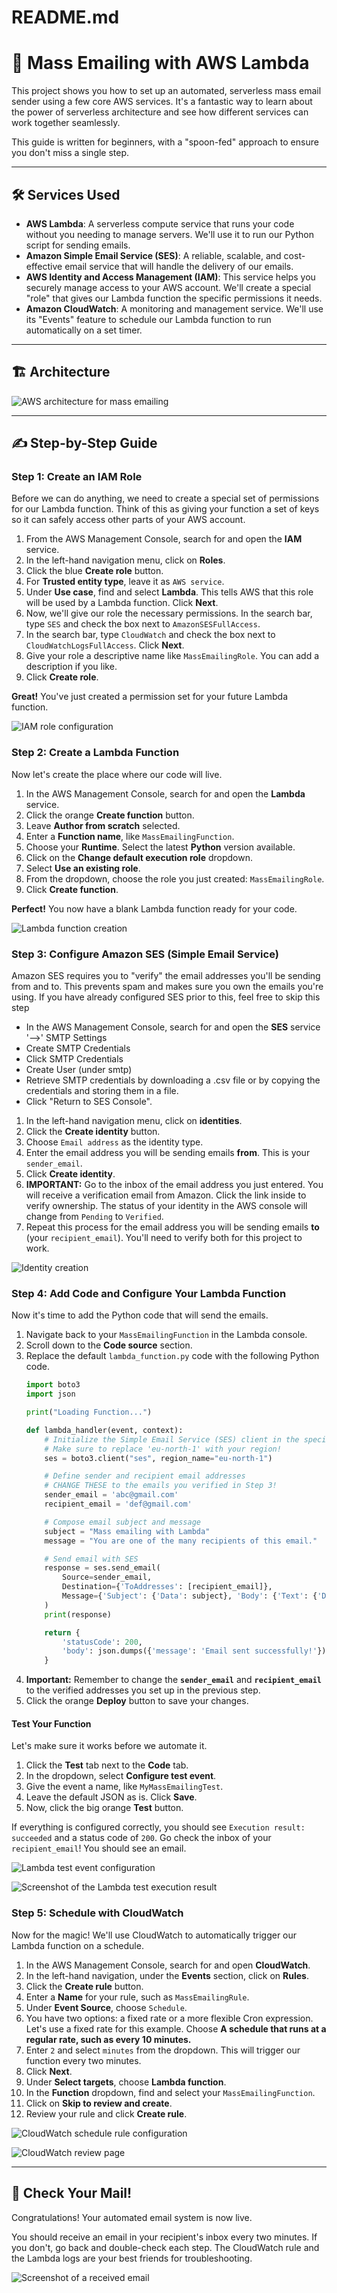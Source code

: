 # README.md

# 🚀 Mass Emailing with AWS Lambda

This project shows you how to set up an automated, serverless mass email sender using a few core AWS services. It's a fantastic way to learn about the power of serverless architecture and see how different services can work together seamlessly.

This guide is written for beginners, with a "spoon-fed" approach to ensure you don't miss a single step.

---
## 🛠️ Services Used

* **AWS Lambda**: A serverless compute service that runs your code without you needing to manage servers. We'll use it to run our Python script for sending emails.
* **Amazon Simple Email Service (SES)**: A reliable, scalable, and cost-effective email service that will handle the delivery of our emails.
* **AWS Identity and Access Management (IAM)**: This service helps you securely manage access to your AWS account. We'll create a special "role" that gives our Lambda function the specific permissions it needs.
* **Amazon CloudWatch**: A monitoring and management service. We'll use its "Events" feature to schedule our Lambda function to run automatically on a set timer.

---
## 🏗️ Architecture

![AWS architecture for mass emailing](images/architecture.png)

---
## ✍️ Step-by-Step Guide

### Step 1: Create an IAM Role

Before we can do anything, we need to create a special set of permissions for our Lambda function. Think of this as giving your function a set of keys so it can safely access other parts of your AWS account.

1.  From the AWS Management Console, search for and open the **IAM** service.
2.  In the left-hand navigation menu, click on **Roles**.
3.  Click the blue **Create role** button.
4.  For **Trusted entity type**, leave it as `AWS service`.
5.  Under **Use case**, find and select **Lambda**. This tells AWS that this role will be used by a Lambda function. Click **Next**.
6.  Now, we'll give our role the necessary permissions. In the search bar, type `SES` and check the box next to `AmazonSESFullAccess`.
7.  In the search bar, type `CloudWatch` and check the box next to `CloudWatchLogsFullAccess`. Click **Next**.
8.  Give your role a descriptive name like `MassEmailingRole`. You can add a description if you like.
9.  Click **Create role**.

**Great!** You've just created a permission set for your future Lambda function.

![IAM role configuration](images/IAM-Role.png)

### Step 2: Create a Lambda Function

Now let's create the place where our code will live.

1.  In the AWS Management Console, search for and open the **Lambda** service.
2.  Click the orange **Create function** button.
3.  Leave **Author from scratch** selected.
4.  Enter a **Function name**, like `MassEmailingFunction`.
5.  Choose your **Runtime**. Select the latest **Python** version available.
6.  Click on the **Change default execution role** dropdown.
7.  Select **Use an existing role**.
8.  From the dropdown, choose the role you just created: `MassEmailingRole`.
9.  Click **Create function**.

**Perfect!** You now have a blank Lambda function ready for your code.

![Lambda function creation](images/Lambda-Function.png)

### Step 3: Configure Amazon SES (Simple Email Service)

Amazon SES requires you to "verify" the email addresses you'll be sending from and to. This prevents spam and makes sure you own the emails you're using.
If you have already configured SES prior to this, feel free to skip this step
- In the AWS Management Console, search for and open the **SES** service '-->' SMTP Settings
- Create SMTP Credentials
- Click SMTP Credentials
- Create User (under smtp)
- Retrieve SMTP credentials by downloading a .csv file or by copying the credentials and storing them in a file.
- Click "Return to SES Console".

1.  In the left-hand navigation menu, click on **identities**.
2.  Click the **Create identity** button.
3.  Choose `Email address` as the identity type.
4.  Enter the email address you will be sending emails **from**. This is your `sender_email`.
5.  Click **Create identity**.
6.  **IMPORTANT:** Go to the inbox of the email address you just entered. You will receive a verification email from Amazon. Click the link inside to verify ownership. The status of your identity in the AWS console will change from `Pending` to `Verified`.
7.  Repeat this process for the email address you will be sending emails **to** (your `recipient_email`). You'll need to verify both for this project to work.
   
![Identity creation](images/Create-Identities.png)

### Step 4: Add Code and Configure Your Lambda Function

Now it's time to add the Python code that will send the emails.

1.  Navigate back to your `MassEmailingFunction` in the Lambda console.
2.  Scroll down to the **Code source** section.
3.  Replace the default `lambda_function.py` code with the following Python code.
    ```python
    import boto3
    import json
    
    print("Loading Function...")
    
    def lambda_handler(event, context):
        # Initialize the Simple Email Service (SES) client in the specified AWS region
        # Make sure to replace 'eu-north-1' with your region!
        ses = boto3.client("ses", region_name="eu-north-1")
    
        # Define sender and recipient email addresses
        # CHANGE THESE to the emails you verified in Step 3!
        sender_email = 'abc@gmail.com'
        recipient_email = 'def@gmail.com'
    
        # Compose email subject and message
        subject = "Mass emailing with Lambda"
        message = "You are one of the many recipients of this email."
    
        # Send email with SES
        response = ses.send_email(
            Source=sender_email,
            Destination={'ToAddresses': [recipient_email]},
            Message={'Subject': {'Data': subject}, 'Body': {'Text': {'Data': message}}}
        )
        print(response)
    
        return {
            'statusCode': 200,
            'body': json.dumps({'message': 'Email sent successfully!'})
        }
    ```
4.  **Important:** Remember to change the **`sender_email`** and **`recipient_email`** to the verified addresses you set up in the previous step.
5.  Click the orange **Deploy** button to save your changes.

#### Test Your Function

Let's make sure it works before we automate it.

1.  Click the **Test** tab next to the **Code** tab.
2.  In the dropdown, select **Configure test event**.
3.  Give the event a name, like `MyMassEmailingTest`.
4.  Leave the default JSON as is. Click **Save**.
5.  Now, click the big orange **Test** button.

If everything is configured correctly, you should see `Execution result: succeeded` and a status code of `200`. Go check the inbox of your `recipient_email`! You should see an email.

![Lambda test event configuration](images/Lambda-Test-Event.png)

![Screenshot of the Lambda test execution result](images/Test-Result.png)

### Step 5: Schedule with CloudWatch

Now for the magic! We'll use CloudWatch to automatically trigger our Lambda function on a schedule.

1.  In the AWS Management Console, search for and open **CloudWatch**.
2.  In the left-hand navigation, under the **Events** section, click on **Rules**.
3.  Click the **Create rule** button.
4.  Enter a **Name** for your rule, such as `MassEmailingRule`.
5.  Under **Event Source**, choose `Schedule`.
6.  You have two options: a fixed rate or a more flexible Cron expression. Let's use a fixed rate for this example. Choose **A schedule that runs at a regular rate, such as every 10 minutes.**
7.  Enter `2` and select `minutes` from the dropdown. This will trigger our function every two minutes.
8.  Click **Next**.
9.  Under **Select targets**, choose **Lambda function**.
10. In the **Function** dropdown, find and select your `MassEmailingFunction`.
11. Click on **Skip to review and create**.
12. Review your rule and click **Create rule**.

![CloudWatch schedule rule configuration](images/CloudWatch-Rule.png)

![CloudWatch review page](images/CloudWatch-Rule-2.png)

---
## 🎉 Check Your Mail!

Congratulations! Your automated email system is now live.

You should receive an email in your recipient's inbox every two minutes. If you don't, go back and double-check each step. The CloudWatch rule and the Lambda logs are your best friends for troubleshooting.

![Screenshot of a received email](images/Email-Received-Succesfully.png)
